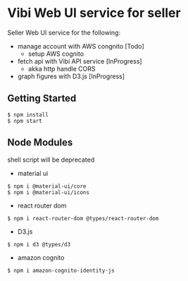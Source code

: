 # Vibi Web UI service for seller 
Seller Web UI service for the following:
- manage account with AWS congnito [Todo]
    - setup AWS cognito
- fetch api with Vibi API service [InProgress]
    - akka http handle CORS
- graph figures with D3.js [InProgress]

## Getting Started
```shell script
$ npm install
$ npm start
```

## Node Modules
shell script will be deprecated
- material ui
```shell script
$ npm i @material-ui/core
$ npm i @material-ui/icons
```
- react router dom
```shell script
$ npm i react-router-dom @types/react-router-dom
```
- D3.js
```shell script
$ npm i d3 @types/d3
```
- amazon cognito
```shell script
$ npm i amazon-cognito-identity-js
```
